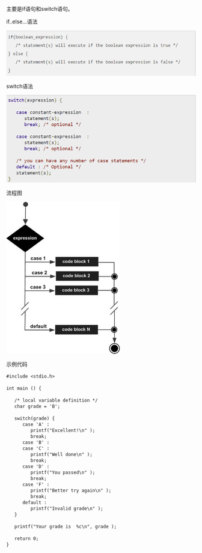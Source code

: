 主要是if语句和switch语句。

if..else...语法

![](/assets/if-else.png)

switch语法

![](/assets/switch.png)

流程图

![](/assets/switch_statement.jpg)

示例代码

```
#include <stdio.h>
 
int main () {

   /* local variable definition */
   char grade = 'B';

   switch(grade) {
      case 'A' :
         printf("Excellent!\n" );
         break;
      case 'B' :
      case 'C' :
         printf("Well done\n" );
         break;
      case 'D' :
         printf("You passed\n" );
         break;
      case 'F' :
         printf("Better try again\n" );
         break;
      default :
         printf("Invalid grade\n" );
   }
   
   printf("Your grade is  %c\n", grade );
 
   return 0;
}
```



